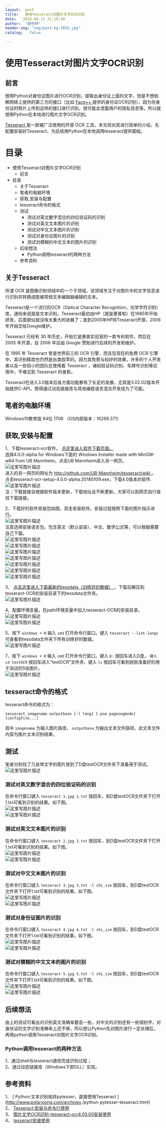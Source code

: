 ```yaml
---
layout:  post
title:   使用Tesseract对图片文字OCR识别
date:   2018-04-11 21:18:48
author:  "唐传林"
header-img: "img/post-bg-2015.jpg"
catalog:   false

---
```

#  使用Tesseract对图片文字OCR识别

##  前言

想用Python对身份证图片进行OCR识别，提取出身份证上面的文字，但是不想依赖网络上提供的第三方的接口（比如 [ Face++
](http://www.faceplusplus.com.cn/)
提供的身份证OCR识别），因为将身份证的照片上传到这样的接口进行识别，很可能会泄露用户的隐私信息等。所以就想用Python在本地进行图片文字OCR识别。

[ Tesseract ](http://code.google.com/p/tesseract-ocr/) 是一款被广泛使用的开源 OCR
工具，本文将对其进行简单的介绍，先配置安装好Tesseract，为后续用Python在本地调用tesseract提供基础。

#  目录

  * 使用Tesseract对图片文字OCR识别 
    * 前言 
  * 目录 
    * 关于Tesseract 
    * 笔者的电脑环境 
    * 获取,安装与配置 
    * tesseract命令的格式 
    * 测试 
      * 测试对英文数字混合的四位验证码的识别 
      * 测试对英文文本图片的识别 
      * 测试对中文文本图片的识别 
      * 测试对身份证图片的识别 
      * 测试对模糊的中文文本的图片的识别 
    * 后续想法 
      * Python调用tesseract的两种方法 
    * 参考资料 

##  关于Tesseract

所谓 OCR 是图像识别领域中的一个子领域，该领域专注于对图片中的文字信息进行识别并转换成能被常规文本编辑器编辑的文本。

Tesseract是一个流行的OCR（Optical Character
Recognition，光学字符识别）库，通俗来说就是文本识别。Tesseract最初由HP（就是惠普啦）在1985年开始研发，后面貌似就没啥太重大的进展了；直到2005年HP将Tesseract开源，2006年开始交给Google维护。

Tesseract 已经有 30 年历史，开始它是惠普实验室的一款专利软件，然后在 2005 年开源，自 2006 年后由 Google
赞助进行后续的开发和维护。

在 1995 年 Tesseract 曾是世界前三的 OCR 引擎，而且在现在的免费 OCR
引擎中，其识别精度也仍然是出类拔萃的。因为其免费与较好的效果，许多的个人开发者以及一些较小的团队在使用着 Tesseract
，诸如验证码识别、车牌号识别等应用中，不难见到 Tesseract 的身影。

Tesseract在进入3.0版本后各方面功能都有了长足的发展，尤其是3.02.02版本开始提供C-API，使得通过动态链接库与其他编程语言混合开发成为了可能。

##  笔者的电脑环境

Windows10教育版 64位 1709 （OS内部版本：16299.371）

##  获取,安装与配置

1、下载tesseract-ocr软件。 [ 点这里进入软件下载页面。 ](http://github.com/tesseract-ocr/tesseract/wiki/4.0-with-LSTM#400-alpha-for-windows)  
选择4.0.0-alpha for Windows下面的 Windows Installer made with MinGW-w64 from UB
Mannheim，点击UB Mannheim进入另一网页。  
![这里写图片描述](http://img-blog.csdn.net/20180411192834803?watermark/2/text/aHR0cHM6Ly9ibG9nLmNzZG4ubmV0L1RhbmdfQ2h1YW5saW4=/font/5a6L5L2T/fontsize/400/fill/I0JBQkFCMA==/dissolve/70)  
进入的另一网页的网址为 [ http://github.com/UB-Mannheim/tesseract/wiki
](http://github.com/UB-Mannheim/tesseract/wiki) 。  
点击tesseract-ocr-setup-4.0.0-alpha.20180109.exe，下载4.0版本的软件.  
![这里写图片描述](http://img-blog.csdn.net/20180411193058975?watermark/2/text/aHR0cHM6Ly9ibG9nLmNzZG4ubmV0L1RhbmdfQ2h1YW5saW4=/font/5a6L5L2T/fontsize/400/fill/I0JBQkFCMA==/dissolve/70)  
注：下载链接会根据软件版本更新，下载地址会不断更新。大家可以到网页自行查找下载链接。

2、下载好的软件安装包如图，双击安装软件。安装过程按照下面的图片指示进行。  
![这里写图片描述](http://img-blog.csdn.net/20180411193349502?watermark/2/text/aHR0cHM6Ly9ibG9nLmNzZG4ubmV0L1RhbmdfQ2h1YW5saW4=/font/5a6L5L2T/fontsize/400/fill/I0JBQkFCMA==/dissolve/70)  
注意选择安装语言包，包含英文（默认安装）、中文、数学公式等，可以根据需要自己下载。  
![这里写图片描述](http://img-blog.csdn.net/20180411193744815?watermark/2/text/aHR0cHM6Ly9ibG9nLmNzZG4ubmV0L1RhbmdfQ2h1YW5saW4=/font/5a6L5L2T/fontsize/400/fill/I0JBQkFCMA==/dissolve/70)  
![这里写图片描述](http://img-blog.csdn.net/20180411193752527?watermark/2/text/aHR0cHM6Ly9ibG9nLmNzZG4ubmV0L1RhbmdfQ2h1YW5saW4=/font/5a6L5L2T/fontsize/400/fill/I0JBQkFCMA==/dissolve/70)  
![这里写图片描述](http://img-blog.csdn.net/20180411193759141?watermark/2/text/aHR0cHM6Ly9ibG9nLmNzZG4ubmV0L1RhbmdfQ2h1YW5saW4=/font/5a6L5L2T/fontsize/400/fill/I0JBQkFCMA==/dissolve/70)  
![这里写图片描述](http://img-blog.csdn.net/20180411194205798?watermark/2/text/aHR0cHM6Ly9ibG9nLmNzZG4ubmV0L1RhbmdfQ2h1YW5saW4=/font/5a6L5L2T/fontsize/400/fill/I0JBQkFCMA==/dissolve/70)  
![这里写图片描述](http://img-blog.csdn.net/20180411194214769?watermark/2/text/aHR0cHM6Ly9ibG9nLmNzZG4ubmV0L1RhbmdfQ2h1YW5saW4=/font/5a6L5L2T/fontsize/400/fill/I0JBQkFCMA==/dissolve/70)  
![这里写图片描述](http://img-blog.csdn.net/20180411194222318?watermark/2/text/aHR0cHM6Ly9ibG9nLmNzZG4ubmV0L1RhbmdfQ2h1YW5saW4=/font/5a6L5L2T/fontsize/400/fill/I0JBQkFCMA==/dissolve/70)  
![这里写图片描述](http://img-blog.csdn.net/2018041119423151?watermark/2/text/aHR0cHM6Ly9ibG9nLmNzZG4ubmV0L1RhbmdfQ2h1YW5saW4=/font/5a6L5L2T/fontsize/400/fill/I0JBQkFCMA==/dissolve/70)

3、 [ 点击这里进入下载最新的tessdata（训练好的数据） ](http://github.com/tesseract-ocr)
，下载后解压到tesseract-OCR的安装目录下的tessdata文件夹。  
![这里写图片描述](http://img-blog.csdn.net/20180411195510240?watermark/2/text/aHR0cHM6Ly9ibG9nLmNzZG4ubmV0L1RhbmdfQ2h1YW5saW4=/font/5a6L5L2T/fontsize/400/fill/I0JBQkFCMA==/dissolve/70)

4、配置环境变量。在path环境变量中加入tesseract-OCR的安装目录。  
![这里写图片描述](http://img-blog.csdn.net/20180411194919329?watermark/2/text/aHR0cHM6Ly9ibG9nLmNzZG4ubmV0L1RhbmdfQ2h1YW5saW4=/font/5a6L5L2T/fontsize/400/fill/I0JBQkFCMA==/dissolve/70)  
![这里写图片描述](http://img-blog.csdn.net/20180411195534538?watermark/2/text/aHR0cHM6Ly9ibG9nLmNzZG4ubmV0L1RhbmdfQ2h1YW5saW4=/font/5a6L5L2T/fontsize/400/fill/I0JBQkFCMA==/dissolve/70)

5、按下 ` windows + R ` 输入 ` cmd ` 打开命令行窗口。键入 ` tesseract --list-langs `
可查看到tessdata文件夹下所有训练好的数据。  
![这里写图片描述](http://img-blog.csdn.net/20180411195901116?watermark/2/text/aHR0cHM6Ly9ibG9nLmNzZG4ubmV0L1RhbmdfQ2h1YW5saW4=/font/5a6L5L2T/fontsize/400/fill/I0JBQkFCMA==/dissolve/70)

7、按下 ` windows + R ` 输入 ` cmd ` 打开命令行窗口。键入 ` D: ` 按回车进入D盘， ` 键入cd testOCR `
按回车进入“testOCR”文件夹，键入 ` ls ` 按回车可看到刚刚准备好的用于测试的5张图片。  
![这里写图片描述](http://img-blog.csdn.net/20180411201627407?watermark/2/text/aHR0cHM6Ly9ibG9nLmNzZG4ubmV0L1RhbmdfQ2h1YW5saW4=/font/5a6L5L2T/fontsize/400/fill/I0JBQkFCMA==/dissolve/70)

##  tesseract命令的格式

tesseract命令的格式为：

    
    
    tesseract imagename outputbase [-l lang] [-psm pagesegmode] [configfile...]

其中 ` imagename ` 为输入图片路径， ` outputbase ` 为输出文本文件路径，此文本文件内容为图片文本识别结果。

##  测试

笔者分别找了几张带文字的图片放到了D盘testOCR文件夹下准备用于测试。  
![这里写图片描述](http://img-blog.csdn.net/2018041120111330?watermark/2/text/aHR0cHM6Ly9ibG9nLmNzZG4ubmV0L1RhbmdfQ2h1YW5saW4=/font/5a6L5L2T/fontsize/400/fill/I0JBQkFCMA==/dissolve/70)

###  测试对英文数字混合的四位验证码的识别

在命令行窗口键入 ` tesseract 1.jpg 1.txt ` 按回车，到D盘testOCR文件夹下打开1.txt可看到识别的结果。如下图。  
![这里写图片描述](http://img-blog.csdn.net/20180411204410552?watermark/2/text/aHR0cHM6Ly9ibG9nLmNzZG4ubmV0L1RhbmdfQ2h1YW5saW4=/font/5a6L5L2T/fontsize/400/fill/I0JBQkFCMA==/dissolve/70)  
![这里写图片描述](http://img-blog.csdn.net/20180411202634760?watermark/2/text/aHR0cHM6Ly9ibG9nLmNzZG4ubmV0L1RhbmdfQ2h1YW5saW4=/font/5a6L5L2T/fontsize/400/fill/I0JBQkFCMA==/dissolve/70)

###  测试对英文文本图片的识别

在命令行窗口键入 ` tesseract 2.jpg 2.txt ` 按回车，到D盘testOCR文件夹下打开1.txt可看到识别的结果。如下图。  
![这里写图片描述](http://img-blog.csdn.net/20180411204403518?watermark/2/text/aHR0cHM6Ly9ibG9nLmNzZG4ubmV0L1RhbmdfQ2h1YW5saW4=/font/5a6L5L2T/fontsize/400/fill/I0JBQkFCMA==/dissolve/70)  
![这里写图片描述](http://img-blog.csdn.net/20180411203253890?watermark/2/text/aHR0cHM6Ly9ibG9nLmNzZG4ubmV0L1RhbmdfQ2h1YW5saW4=/font/5a6L5L2T/fontsize/400/fill/I0JBQkFCMA==/dissolve/70)

###  测试对中文文本图片的识别

在命令行窗口键入 ` tesseract 3.jpg 3.txt -l chi_sim `
按回车，到D盘testOCR文件夹下打开1.txt可看到识别的结果。如下图。  
![这里写图片描述](http://img-blog.csdn.net/20180411204353238?watermark/2/text/aHR0cHM6Ly9ibG9nLmNzZG4ubmV0L1RhbmdfQ2h1YW5saW4=/font/5a6L5L2T/fontsize/400/fill/I0JBQkFCMA==/dissolve/70)  
![这里写图片描述](http://img-blog.csdn.net/20180411203555588?watermark/2/text/aHR0cHM6Ly9ibG9nLmNzZG4ubmV0L1RhbmdfQ2h1YW5saW4=/font/5a6L5L2T/fontsize/400/fill/I0JBQkFCMA==/dissolve/70)

###  测试对身份证图片的识别

在命令行窗口键入 ` tesseract 4.jpg 4.txt -l chi_sim `
按回车，到D盘testOCR文件夹下打开1.txt可看到识别的结果。如下图。  
![这里写图片描述](http://img-blog.csdn.net/20180411204319146?watermark/2/text/aHR0cHM6Ly9ibG9nLmNzZG4ubmV0L1RhbmdfQ2h1YW5saW4=/font/5a6L5L2T/fontsize/400/fill/I0JBQkFCMA==/dissolve/70)  
![这里写图片描述](http://img-blog.csdn.net/20180411204026577?watermark/2/text/aHR0cHM6Ly9ibG9nLmNzZG4ubmV0L1RhbmdfQ2h1YW5saW4=/font/5a6L5L2T/fontsize/400/fill/I0JBQkFCMA==/dissolve/70)

###  测试对模糊的中文文本的图片的识别

在命令行窗口键入 ` tesseract 5.jpg 5.txt -l chi_sim `
按回车，到D盘testOCR文件夹下打开1.txt可看到识别的结果。如下图。  
![这里写图片描述](http://img-blog.csdn.net/20180411204310531?watermark/2/text/aHR0cHM6Ly9ibG9nLmNzZG4ubmV0L1RhbmdfQ2h1YW5saW4=/font/5a6L5L2T/fontsize/400/fill/I0JBQkFCMA==/dissolve/70)  
![这里写图片描述](http://img-blog.csdn.net/20180411204501583?watermark/2/text/aHR0cHM6Ly9ibG9nLmNzZG4ubmV0L1RhbmdfQ2h1YW5saW4=/font/5a6L5L2T/fontsize/400/fill/I0JBQkFCMA==/dissolve/70)

##  后续想法

由上的测试可看出对识别英文准确率要高一些，对中文的识别还有一些错别字，对身份证的文字识别准确率上还不够，所以想让Python先对图片进行一定处理后，再用python调用Tesseract对图片文字OCR识别。

###  Python调用tesseract的两种方法

1、通过shell与tesseract通信完成识别过程；  
2、通过动态链接库（Windows下即DLL）实现。

##  参考资料

1、 [ Python:文本识别抛弃pytesser，直接使用Tesseract ](http://www.polarxiong.com/archives
/python-pytesser-tesseract.html)  
2、 [ Tesseract:安装与命令行使用 ](http://www.zmonster.me/2015/04/17/tesseract-install-usage.html)  
3、 [ 图片文字OCR识别-tesseract-ocr4.00.00安装使用
](http://jingyan.baidu.com/article/219f4bf788addfde442d38fe.html)  
4、 [ tesseract安装使用 ](http://blog.csdn.net/kiramario/article/details/53781369)

